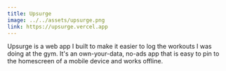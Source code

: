 ```yaml
---
title: Upsurge
image: ../../assets/upsurge.png
link: https://upsurge.vercel.app
---
```


Upsurge is a web app I built to make it easier to log the workouts I was doing at the gym. It's an own-your-data, no-ads app that is easy to pin to the homescreen of a mobile device and works offline.
